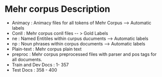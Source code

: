 # Mehr corpus Description 
- Animacy : Animacy files for all tokens of Mehr Corpus --> Automatic labels
- Conll : Mehr corpus conll files -- > Gold Labels
- ne : Named Entitiles within curpus ducuments --> Automatic labels
- np : Noun phrases within corpus documents --> Automatic labels
- Plain-text : Mehr corpus plain text
- preproc : Mehr corpus preprocessed files with parser and pos tags for all documents.
- Train and Dev Docs : 1- 357
- Test Docs : 358 - 400
